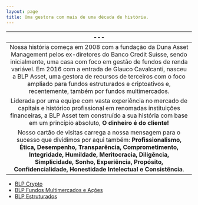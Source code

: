 ```yaml
---
layout: page
title: Uma gestora com mais de uma década de história.
---
```

|---
|:-:|
|Nossa história começa em 2008 com a fundação da Duna Asset Management pelos ex-diretores do Banco Credit Suisse, sendo inicialmente, uma casa com foco em gestão de fundos de renda variável. Em 2016 com a entrada de Glauco Cavalcanti, nasceu a BLP Asset, uma gestora de recursos de terceiros com o foco ampliado para fundos estruturados e criptoativos e, recentemente, também por fundos multimercados.
| Liderada por uma equipe com vasta experiência no mercado de capitais e histórico profissional em renomadas instituições financeiras, a BLP Asset tem construído a sua história com base em um princípio absoluto, **O dinheiro é do cliente!**
|Nosso cartão de visitas carrega a nossa mensagem para o sucesso que dividimos por aqui também: **Profissionalismo, Ética, Desempenho, Transparência, Comprometimento, Integridade, Humildade, Meritocracia, Diligência, Simplicidade, Sonho, Experiência, Propósito, Confidencialidade, Honestidade Intelectual e Consistência**.


- [BLP Crypto](https://www.blpcrypto.com.br/)
- [BLP Fundos Multimercados e Ações](https://www.blpmultimercados.com.br/)
- [BLP Estruturados](https://www.blpestruturados.com.br/)
